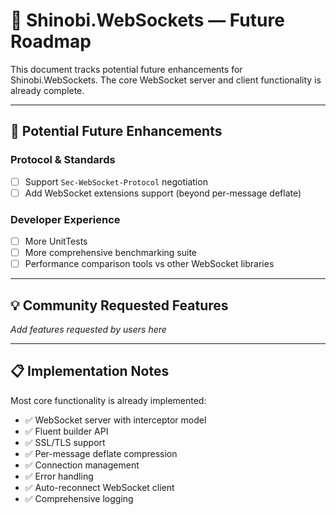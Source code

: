 # 🚀 Shinobi.WebSockets — Future Roadmap

This document tracks potential future enhancements for Shinobi.WebSockets. The core WebSocket server and client functionality is already complete.

---

## 🔄 Potential Future Enhancements

### Protocol & Standards

- [ ] Support `Sec-WebSocket-Protocol` negotiation
- [ ] Add WebSocket extensions support (beyond per-message deflate)

### Developer Experience

- [ ] More UnitTests
- [ ] More comprehensive benchmarking suite
- [ ] Performance comparison tools vs other WebSocket libraries

---

## 💡 Community Requested Features

_Add features requested by users here_

---

## 📋 Implementation Notes

Most core functionality is already implemented:

- ✅ WebSocket server with interceptor model
- ✅ Fluent builder API
- ✅ SSL/TLS support
- ✅ Per-message deflate compression
- ✅ Connection management
- ✅ Error handling
- ✅ Auto-reconnect WebSocket client
- ✅ Comprehensive logging
